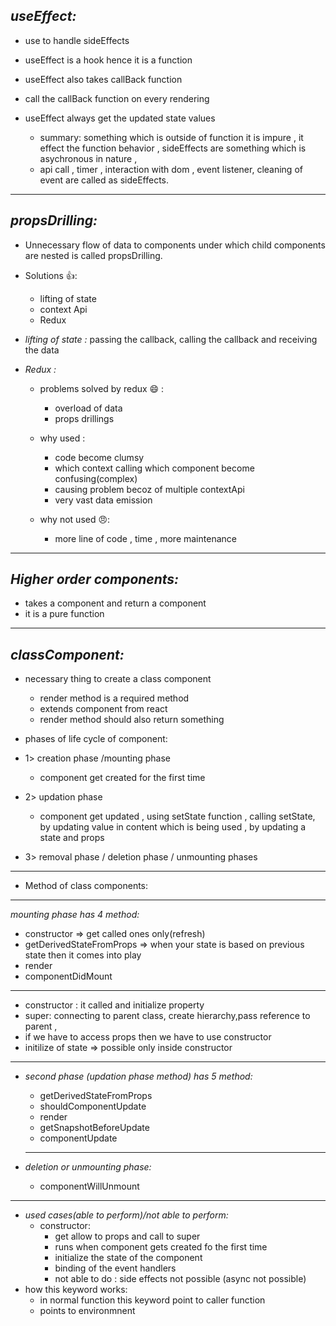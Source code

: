 ## _useEffect:_

- use to handle sideEffects
- useEffect is a hook hence it is a function
- useEffect also takes callBack function
- call the callBack function on every rendering
- useEffect always get the updated state values

  - summary: something which is outside of function it is impure , it effect the function behavior , sideEffects are something which is asychronous in nature ,
  - api call , timer , interaction with dom , event listener, cleaning of event are called as sideEffects.

---

## _propsDrilling:_

- Unnecessary flow of data to components under which child components are nested is called propsDrilling.
- Solutions 👍:
  - lifting of state
  - context Api
  - Redux
- _lifting of state :_ passing the callback, calling the callback and receiving the data
- _Redux :_

  - problems solved by redux 😄 :
    - overload of data
    - props drillings
  - why used :

    - code become clumsy
    - which context calling which component become confusing(complex)
    - causing problem becoz of multiple contextApi
    - very vast data emission

  - why not used 😠:
    - more line of code , time , more maintenance

---

## _Higher order components:_

- takes a component and return a component
- it is a pure function

---

## _classComponent:_

- necessary thing to create a class component

  - render method is a required method
  - extends component from react
  - render method should also return something

- phases of life cycle of component:

- 1> creation phase /mounting phase
  - component get created for the first time
- 2> updation phase
  - component get updated , using setState function , calling setState, by updating value in content which is being used , by updating a state and props
- 3> removal phase / deletion phase / unmounting phases

---

- Method of class components:

---

_mounting phase has 4 method:_

- constructor => get called ones only(refresh)
- getDerivedStateFromProps => when your state is based on previous state then it comes into play
- render
- componentDidMount

---

- constructor : it called and initialize property
- super: connecting to parent class, create hierarchy,pass reference to parent ,
- if we have to access props then we have to use constructor
- initilize of state => possible only inside constructor

---

- _second phase (updation phase method) has 5 method:_

  - getDerivedStateFromProps
  - shouldComponentUpdate
  - render
  - getSnapshotBeforeUpdate
  - componentUpdate

  ***

- _deletion or unmounting phase:_
  - componentWillUnmount

---

- _used cases(able to perform)/not able to perform:_
  - constructor:
    - get allow to props and call to super
    - runs when component gets created fo the first time
    - initialize the state of the component
    - binding of the event handlers
    - not able to do : side effects not possible (async not possible)
- how this keyword works:
  - in normal function this keyword point to caller function
  - points to environmnent
